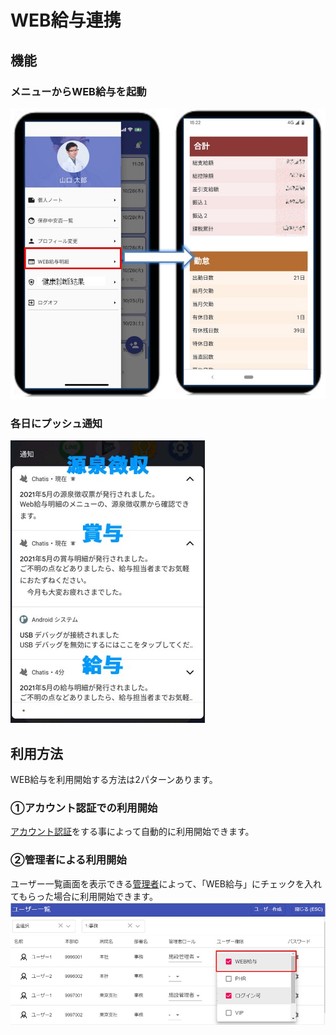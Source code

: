 # WEB給与連携

## 機能

### メニューからWEB給与を起動
![Screenshot](img/salary2.jpg)  
### 各日にプッシュ通知
![Screenshot](img/salary3.jpg)  


## 利用方法
WEB給与を利用開始する方法は2パターンあります。  

### ①アカウント認証での利用開始
[アカウント認証](sms.md)をする事によって自動的に利用開始できます。  

### ②管理者による利用開始
ユーザー一覧画面を表示できる[管理者](admin.md)によって、「WEB給与」にチェックを入れてもらった場合に利用開始できます。  
![Screenshot](img/salary1.jpg)  



